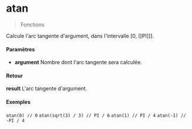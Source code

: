 # atan
> Fonctions

Calcule l'arc tangente d'argument, dans l'intervalle [0, [[PI]]].

#### Paramètres

- **argument** Nombre dont l'arc tangente sera calculée.

#### Retour

**result** L'arc tangente d'argument.

#### Exemples

`atan(0) // 0`
`atan(sqrt(3) / 3) // PI / 6`
`atan(1) // PI / 4`
`atan(-1) // -PI / 4`